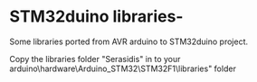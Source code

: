 # STM32duino libraries-
Some libraries ported from AVR arduino to STM32duino project.

Copy the libraries folder "Serasidis" in to your arduino\hardware\Arduino_STM32\STM32F1\libraries" folder

